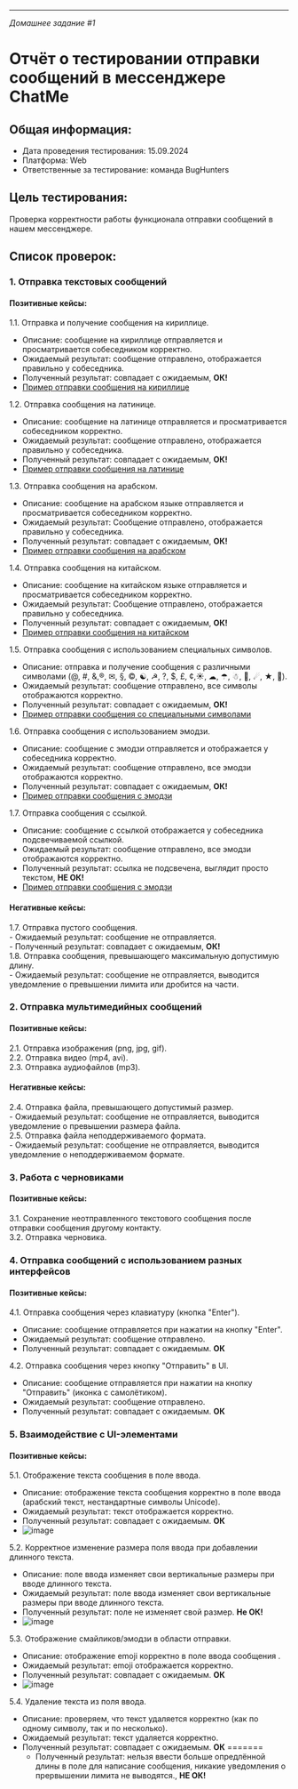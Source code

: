--- 
_Домашнее задание #1_
# Отчёт о тестировании отправки сообщений в мессенджере ChatMe

## Общая информация:
- Дата проведения тестирования: 15.09.2024  
- Платформа: Web  
- Ответственные за тестирование: команда BugHunters  

## Цель тестирования:
Проверка корректности работы функционала отправки сообщений в нашем мессенджере.

## Список проверок:

### 1. Отправка текстовых сообщений

#### Позитивные кейсы:
   1.1. Отправка и получение сообщения на кириллице.  
   - Описание: сообщение на кириллице отправляется и просматривается собеседником корректно.
   - Ожидаемый результат: сообщение отправлено, отображается правильно у собеседника.
   - Полученный результат: совпадает с ожидаемым, **ОК!**
   - [Пример отправки сообщения на кириллице](1.1.1.png)

1.2. Отправка сообщения на латинице.  
   - Описание: сообщение на латинице отправляется и просматривается собеседником корректно.
   - Ожидаемый результат: сообщение отправлено, отображается правильно у собеседника.
   - Полученный результат: совпадает с ожидаемым, **ОК!**
   - [Пример отправки сообщения на латинице](1.2.1.png)

1.3. Отправка сообщения на арабском.  
   - Описание: сообщение на арабском языке отправляется и просматривается собеседником корректно.
   - Ожидаемый результат: Сообщение отправлено, отображается правильно у собеседника.
   - Полученный результат: совпадает с ожидаемым, **ОК!**
   - [Пример отправки сообщения на арабском](1.3.1.png)

1.4. Отправка сообщения на китайском.  
   - Описание: сообщение на китайском языке отправляется и просматривается собеседником корректно.
   - Ожидаемый результат: Сообщение отправлено, отображается правильно у собеседника.
   - Полученный результат: совпадает с ожидаемым, **ОК!**
   - [Пример отправки сообщения на китайском](1.4.1)

1.5. Отправка сообщения с использованием специальных символов.  
   - Описание: отправка и получение сообщения с различными символами (@, #, &,®, ✉, §, ©, ☯, ☭, ?, $, £, ¢,☀, ☁, ☂, ☃, 🤘, ☄, ★, 💪).
   - Ожидаемый результат: сообщение отправлено, все символы отображаются корректно.
   - Полученный результат: совпадает с ожидаемым, **ОК!**
   - [Пример отправки сообщения со специальными символами](1.5.1.png)

1.6. Отправка сообщения с использованием эмодзи.  
   - Описание: сообщение с эмодзи отправляется и отображается у собеседника корректно.
   - Ожидаемый результат: сообщение отправлено, все эмодзи отображаются корректно.
   - Полученный результат: совпадает с ожидаемым, **ОК!**
   - [Пример отправки сообщения с эмодзи](1.6.1.png)

1.7. Отправка сообщения с ссылкой.  
   - Описание: сообщение с ссылкой отображается у собеседника подсвечиваемой ссылкой.
   - Ожидаемый результат: сообщение отправлено, все эмодзи отображаются корректно.
   - Полученный результат: ссылка не подсвечена, выглядит просто текстом, **НЕ ОК!**
   - [Пример отправки сообщения с эмодзи](1.7.1.png)

#### Негативные кейсы:
   1.7. Отправка пустого сообщения.  
       - Ожидаемый результат: сообщение не отправляется.  
       - Полученный результат: совпадает с ожидаемым, **ОК!**  
   1.8. Отправка сообщения, превышающего максимальную допустимую длину.  
       - Ожидаемый результат: сообщение не отправляется, выводится уведомление о превышении лимита или дробится на части.  

### 2. Отправка мультимедийных сообщений

#### Позитивные кейсы:
   2.1. Отправка изображения (png, jpg, gif).  
   2.2. Отправка видео (mp4, avi).  
   2.3. Отправка аудиофайлов (mp3).  

#### Негативные кейсы:
   2.4. Отправка файла, превышающего допустимый размер.  
       - Ожидаемый результат: сообщение не отправляется, выводится уведомление о превышении размера файла.  
   2.5. Отправка файла неподдерживаемого формата.  
       - Ожидаемый результат: сообщение не отправляется, выводится уведомление о неподдерживаемом формате.  

### 3. Работа с черновиками

#### Позитивные кейсы:
   3.1. Сохранение неотправленного текстового сообщения после отправки сообщения другому контакту.  
   3.2. Отправка черновика.  

### 4. Отправка сообщений с использованием разных интерфейсов

#### Позитивные кейсы:
   4.1. Отправка сообщения через клавиатуру (кнопка "Enter").
   - Описание: сообщение отправляется при нажатии на кнопку "Enter".
   - Ожидаемый результат: сообщение отправлено.
   - Полученный результат: совпадает с ожидаемым. **ОК**
   
   4.2. Отправка сообщения через кнопку "Отправить" в UI.  
   - Описание: сообщение отправляется при нажатии на кнопку "Отправить" (иконка с самолётиком).
   - Ожидаемый результат: сообщение отправлено.
   - Полученный результат: совпадает с ожидаемым. **ОК**

### 5. Взаимодействие с UI-элементами

#### Позитивные кейсы:
   5.1. Отображение текста сообщения в поле ввода.
   - Описание: отображение текста сообщения корректно в поле ввода (арабский текст, нестандартные символы Unicode).
   - Ожидаемый результат: текст отображается корректно.
   - Полученный результат: совпадает с ожидаемым. **ОК**
   - ![image](https://github.com/user-attachments/assets/3f960ba8-1c32-424e-9d10-90326755542a)

       
   5.2. Корректное изменение размера поля ввода при добавлении длинного текста.
   - Описание: поле ввода изменяет свои вертикальные размеры при вводе длинного текста.
   - Ожидаемый результат: поле ввода изменяет свои вертикальные размеры при вводе длинного текста.
   - Полученный результат: поле не изменяет свой размер.  **Не ОК!**
   - ![image](https://github.com/user-attachments/assets/6ea65ef4-ffec-4089-b14e-8720b0776a4e)


   5.3. Отображение смайликов/эмодзи в области отправки. 
   - Описание: отображение emoji корректно в поле ввода сообщения .
   - Ожидаемый результат: emoji отображается корректно.
   - Полученный результат: совпадает с ожидаемым.   **ОК**
   - ![image](https://github.com/user-attachments/assets/bd16c967-5872-4d36-892e-bd47a7519ec3)

        
   5.4. Удаление текста из поля ввода.
   - Описание: проверяем, что текст удаляется корректно (как по одному символу, так и по несколько).
   - Ожидаемый результат: текст удаляется корректно.
   - Полученный результат: совпадает с ожидаемым. **ОК**
=======
       - Полученный результат: нельзя ввести больше опредлённой длины в поле для 
написание сообщения, никакие уведомления о прервышении лимита не выводятся., **НЕ ОК!**

